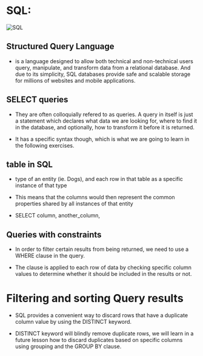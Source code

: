 # SQL:

![SQL](https://www.udacity.com/blog/wp-content/uploads/2020/05/SQL.jpeg)
## Structured Query Language

* is a language designed to allow both technical and non-technical users query, manipulate, and transform data from a relational database. And due to its simplicity, SQL databases provide safe and scalable storage for millions of websites and mobile applications.

## SELECT queries

* They are often colloquially refered to as queries. A query in itself is just a statement which declares what data we are looking for, where to find it in the database, and optionally, how to transform it before it is returned.

* It has a specific syntax though, which is what we are going to learn in the following exercises.

## table in SQL

* type of an entity (ie. Dogs), and each row in that table as a specific instance of that type

* This means that the columns would then represent the common properties shared by all instances of that entity

* SELECT column, another_column,

## Queries with constraints

* In order to filter certain results from being returned, we need to use a WHERE clause in the query.

* The clause is applied to each row of data by checking specific column values to determine whether it should be included in the results or not.

# Filtering and sorting Query results

* SQL provides a convenient way to discard rows that have a duplicate column value by using the DISTINCT keyword.

* DISTINCT keyword will blindly remove duplicate rows, we will learn in a future lesson how to discard duplicates based on specific columns using grouping and the GROUP BY clause.